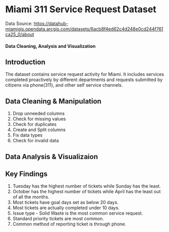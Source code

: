 # Miami 311 Service Request Dataset

Data Source: https://datahub-miamigis.opendata.arcgis.com/datasets/6acb8f4ed62c4d248e0cd244f761ca25_0/about

#### Data Cleaning, Analysis and Visualization

## Introduction

The dataset contains service request activity for Miami. It includes services completed proactively by different departments and requests submitted by citizens via phone(311), and other self service channels.



## Data Cleaning & Manipulation
1. Drop unneeded columns
2. Check for missing values
3. Check for duplicates
4. Create and Split columns
5. Fix data types
6. Check for invalid data

## Data Analysis & Visualizaion


## Key Findings
1. Tuesday has the highest number of tickets while Sunday has the least.
2. October has the highest number of tickets while April has the least out of all the months.
3. Most tickets have goal days set as below 20 days.
4. Most tickets are actually completed under 10 days.
5. Issue type - Solid Waste is the most common service request.
6. Standard priority tickets are most common.
7. Common method of reporting ticket is through phone.

